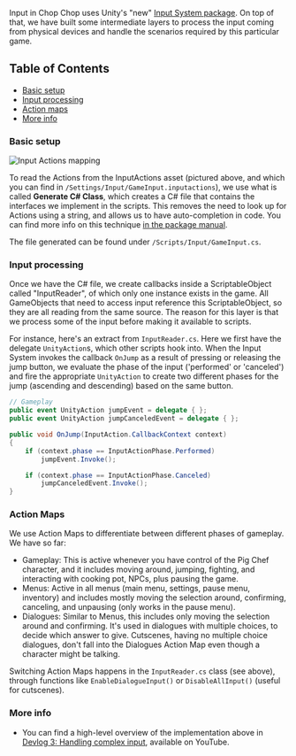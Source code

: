 Input in Chop Chop uses Unity's "new" [Input System package](https://docs.unity3d.com/Packages/com.unity.inputsystem@1.1/manual/QuickStartGuide.html). On top of that, we have built some intermediate layers to process the input coming from physical devices and handle the scenarios required by this particular game.

## Table of Contents
- [Basic setup](#basic-setup)
- [Input processing](#input-processing)
- [Action maps](#action-maps)
- [More info](#more-info)

### Basic setup
![Input Actions mapping](https://github.com/UnityTechnologies/open-project-1/blob/main/Docs/WikiImages/InputActions.png)

To read the Actions from the InputActions asset (pictured above, and which you can find in `/Settings/Input/GameInput.inputactions`), we use what is called **Generate C# Class**, which creates a C# file that contains the interfaces we implement in the scripts. This removes the need to look up for Actions using a string, and allows us to have auto-completion in code. You can find more info on this technique [in the package manual](https://docs.unity3d.com/Packages/com.unity.inputsystem@1.1/manual/ActionAssets.html#auto-generating-script-code-for-actions).

The file generated can be found under `/Scripts/Input/GameInput.cs`.

### Input processing
Once we have the C# file, we create callbacks inside a ScriptableObject called "InputReader", of which only one instance exists in the game. All GameObjects that need to access input reference this ScriptableObject, so they are all reading from the same source. The reason for this layer is that we process some of the input before making it available to scripts.

For instance, here's an extract from `InputReader.cs`. Here we first have the delegate `UnityAction`s, which other scripts hook into. When the Input System invokes the callback `OnJump` as a result of pressing or releasing the jump button, we evaluate the phase of the input ('performed' or 'canceled') and fire the appropriate `UnityAction` to create two different phases for the jump (ascending and descending) based on the same button.

```cs
// Gameplay
public event UnityAction jumpEvent = delegate { };
public event UnityAction jumpCanceledEvent = delegate { };

public void OnJump(InputAction.CallbackContext context)
{
	if (context.phase == InputActionPhase.Performed)
		jumpEvent.Invoke();

	if (context.phase == InputActionPhase.Canceled)
		jumpCanceledEvent.Invoke();
}
```

### Action Maps
We use Action Maps to differentiate between different phases of gameplay. We have so far:
- Gameplay: This is active whenever you have control of the Pig Chef character, and it includes moving around, jumping, fighting, and interacting with cooking pot, NPCs, plus pausing the game.
- Menus: Active in all menus (main menu, settings, pause menu, inventory) and includes mostly moving the selection around, confirming, canceling, and unpausing (only works in the pause menu).
- Dialogues: Similar to Menus, this includes only moving the selection around and confirming. It's used in dialogues with multiple choices, to decide which answer to give. Cutscenes, having no multiple choice dialogues, don't fall into the Dialogues Action Map even though a character might be talking.

Switching Action Maps happens in the `InputReader.cs` class (see above), through functions like `EnableDialogueInput()` or `DisableAllInput()` (useful for cutscenes).

### More info
- You can find a high-level overview of the implementation above in [Devlog 3: Handling complex input](https://youtu.be/u1Zel20rwOk), available on YouTube.